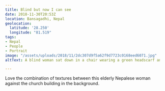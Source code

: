 ```yaml
---
title: Blind but now I can see
date: 2018-11-30T20:53Z
location: Bansagadhi, Nepal
geolocation:
  latitude: '28.250'
  longitude: "81.519"
tags:
- Nepal
- People
- Portrait
image: "/assets/uploads/2018/11/2dc307d9f5a62f9d7723c0168eed6071.jpg"
altText: A blind woman sat down in a chair wearing a green headscarf and red dress

---
```

Love the combination of textures between this elderly Nepalese woman against the church building in the background.